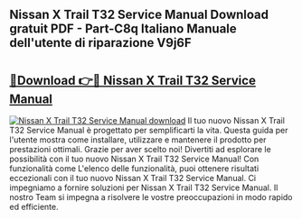 ## Nissan X Trail T32 Service Manual Download gratuit PDF - Part-C8q Italiano Manuale dell'utente di riparazione V9j6F

# <h2><a href="http://dfd76b.blite.top/?on=Nissan+X+Trail+T32+Service+Manual">🔗Download 👉🔴 Nissan X Trail T32 Service Manual</a></h2>

[![Nissan X Trail T32 Service Manual download](https://i.imgur.com/lujVjoI.png)](http://dfd76b.blite.top/?on=Nissan+X+Trail+T32+Service+Manual)
Il tuo nuovo Nissan X Trail T32 Service Manual è progettato per semplificarti la vita. Questa guida per l'utente mostra come installare, utilizzare e mantenere il prodotto per prestazioni ottimali. Grazie per aver scelto noi! Divertiti ad esplorare le possibilità con il tuo nuovo Nissan X Trail T32 Service Manual! Con funzionalità come L'elenco delle funzionalità, puoi ottenere risultati eccezionali con il tuo nuovo Nissan X Trail T32 Service Manual. Ci impegniamo a fornire soluzioni per Nissan X Trail T32 Service Manual. Il nostro Team si impegna a risolvere le vostre preoccupazioni in modo rapido ed efficiente.
